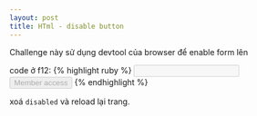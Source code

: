 ```yaml
---
layout: post
title: HTml - disable button
---
```


Challenge này sử dụng devtool của browser để enable form lên

code ở f12:
{% highlight ruby %}
<input disabled type="text" name="auth-login" value="" />
<input disabled type="submit" value="Member access" name="authbutton" />
{% endhighlight %}

xoá `disabled` và reload lại trang.
